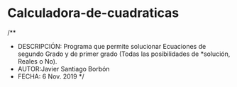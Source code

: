 # Calculadora-de-cuadraticas

/**
 * DESCRIPCIÓN: Programa que permite solucionar Ecuaciones  de  segundo   Grado y de primer grado  (Todas   las   posibilidades   de        *solución, Reales o No).
 * AUTOR:Javier Santiago Borbón
 * FECHA: 6 Nov. 2019
 */
